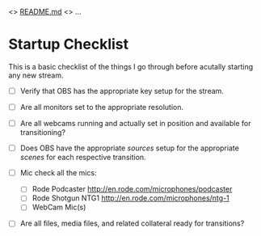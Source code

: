 <> [README.md](README.md) <> ...

# Startup Checklist

This is a basic checklist of the things I go through before acutally starting any new stream.

 - [ ] Verify that OBS has the appropriate key setup for the stream.
 - [ ] Are all monitors set to the appropriate resolution.
 - [ ] Are all webcams running and actually set in position and available for transitioning?
 - [ ] Does OBS have the appropriate *sources* setup for the appropriate *scenes* for each respective transition.
 - [ ] Mic check all the mics:
    - [ ] Rode Podcaster http://en.rode.com/microphones/podcaster
    - [ ] Rode Shotgun NTG1 http://en.rode.com/microphones/ntg-1
    - [ ] WebCam Mic(s)
 - [ ] Are all files, media files, and related collateral ready for transitions?

